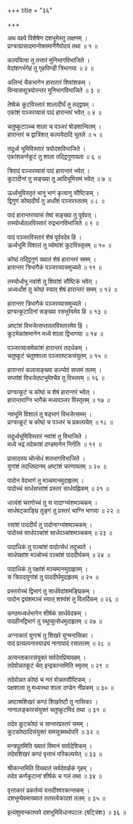 +++
title = "३६"

+++
  
  
  
  
  
अथ वक्ष्ये विशेषेण दशभूमेस्तु लक्षणम् ।  
प्राग्वत्प्रासादमानोक्तमार्गेणैवोदयं तथा ॥ १ ॥  
  
कल्पयित्वा तु तत्तारं मुनिभागविभाजिते ।  
वेदांशगर्भगेहं तु गृहपिण्डी त्रिभागया ॥ २ ॥  
  
अलिन्दं चैकभागेन हारातारं शिवांशकम् ।  
विन्याससूत्रयोरन्तर मुनिभागविभाजिते ॥ ३ ॥  
  
तेष्वेकं कूटविस्तारं शालादीर्घं तु तद्द्वयम् ।  
एकांशं पञ्जरव्यासं पादं हारान्तरं भवेत् ॥ ४ ॥  
  
चतुष्कूटाञ्च्च शाला च पञ्जरं षोडशान्वितम् ।  
हारान्तरं च द्वात्रिंशत् कल्पयेदादि भूतले ॥ ५ ॥  
  
तदूर्ध्व भूमिविस्तारं त्रयोदशविभाजिते ।  
एकांशकर्णकूटं तु शाला तद्द्विगुणायता ॥ ६ ॥  
  
त्रिपादं पञ्जरव्यासं पादं हारान्तरं भवेत् ।  
कूटादीनां तु सङ्ख्या तु आदिभूमिसमं भवेत् ॥ ७ ॥  
  
ऊर्ध्वभूविस्तृतं भानु भागं कृत्वानु सौष्टिकम् ।  
द्विगुणं कोष्ठदीर्घं तु अर्धांशं पञ्जरस्ततम् ॥ ८ ॥  
  
पादं हारान्तरव्यासं तेषां सङ्ख्या तु पूर्ववत् ।  
तस्योर्ध्वतलविस्तारं रुद्रभागविभाजिते ॥ ९ ॥  
  
पादं पञ्जरविस्तारं शेषं पूर्ववदेव हि ।  
ऊर्ध्वभूमि विशालं तु व्योमांशं कूटविस्तृतम् ॥ १० ॥  
  
कोष्ठं तद्द्विगुणं ख्यातं शेषं हारान्तरं समम् ।  
हारान्तर त्रिभागैकं पञ्जरव्यासमुच्यते ॥ ११ ॥  
  
तस्योर्ध्वभू नवांशे तु शिवांशं सौष्टिकं भवेत् ।  
अध्यर्धांशं तु कोष्ठं स्यात् शेषं हारान्तरं समम् ॥ १२ ॥  
  
हारान्तर त्रिभागैकं पञ्जरव्यासमुच्यते ।  
प्राग्वत्कूटादिनां सङ्ख्या रसभूरेवमेव हि ॥ १३ ॥  
  
अष्टांशं विभजेत्सप्ततलविस्तारमेव हि ।  
कूटमेकांशमानेन मध्ये शाला द्विभागया ॥ १४ ॥  
  
पञ्जरव्यासमेकांशं हारान्तरं तदर्धकम् ।  
चतुष्कूटं चतुश्शाला पञ्जराष्टकसंयुतम् ॥ १५ ॥  
  
हारान्तरं कलासङ्ख्या कल्प्येवं सप्तमं तलम् ।  
सप्तांशं विभजेदष्टभूमेश्चैव तु विस्तरम् ॥ १६ ॥  
  
प्राग्वत्कूटं च कोष्ठं च शेषं हारान्तरं भवेत् ।  
हारान्तराग्नि भागैकं मध्यपञ्जर विस्तृतम् ॥ १७ ॥  
  
नवभूमि विशालं तु षड्भागं विभजेत्समम् ।  
प्राग्वत्कूटं च कोष्ठं च पञ्जरं च प्रकल्पयेत् ॥ १८ ॥  
  
तदूर्ध्वभूमिविस्तारं नवांशं तु विभाजिते ।  
मध्ये भद्रं तदेकांशं दण्डमानेन निर्गतिः ॥ १९ ॥  
  
प्रासादस्य चोत्सेधं शतभागविभाजिते ।  
युगांशं तदधिष्ठानम् अष्टांशं चरणायतम् ॥ २० ॥  
  
पादोन वेदभागं तु मञ्चमानमुदाहृतम् ।  
पादोच्चं सार्धसप्तांशं प्रस्तरं सार्धवह्निकम् ॥ २१ ॥  
  
धात्वंशं चरणोच्चं तु स पादाग्न्यंशमञ्चकम् ।  
सार्धषट्काङ्घ्रि तुङ्गं तु प्रस्तरं चाग्नि भागया ॥ २२ ॥  
  
रसांशं पाददीर्घं तु पादोनाग्न्यंशमञ्चकम् ।  
पादोच्चं सार्धपञ्चांशं सार्धपञ्चांशमञ्चकम् ॥ २३ ॥  
  
पादाधिकं तु पञ्चांशं पादोत्सेधं तदुच्यते ।  
सार्धपक्षांश मञ्चोच्चं पञ्चांशं पाददीर्घकम् ॥ २४ ॥  
  
पादाधिकं तु पक्षांशं मञ्चमानमुदाहृतम् ।  
स त्रिपादयुगांशं तु पाददीर्घमुदाहृतम् ॥ २५ ॥  
  
प्रस्तरोच्चं द्विभागं तु सार्धवेदांशमङ्घ्रिकम् ।  
पादोन द्व्यंशमञ्चं स्यात् शश्यंशं तु वितर्दिकम् ॥ २६ ॥  
  
कण्ठमध्यर्धभागेन शीर्षकं सार्धवेदकम् ।  
पादहीनद्विभागं तु स्थूप्युत्सेधमुदाहृतम् ॥ २७ ॥  
  
अग्नाकारं युगाश्रं तु शिखरे युग्मनासिका ।  
पादं प्रत्यल्पनास्याढ्यं नानापादं रसातलम् ॥ २८ ॥  
  
अत्यन्ताकारसंयुक्तं सर्वदेवप्रियावहम् ।  
तदेवोन्नतकूटं चेत् इन्द्रकान्तमिति स्मृतम् ॥ २९ ॥  
  
तदेवोन्नत कोष्ठं च नतं वोन्नतसौष्टिकम् ।  
पक्षशाला तु मध्यस्था शाला दण्डेन नीव्रकम् ॥ ३० ॥  
  
अष्टाश्रशिखरं कण्ठं शिखरेष्टौ तु नासिकाः ।  
नानालङ्कारसंयुक्तं चतुष्कूटमिदं तथा ॥ ३१ ॥  
  
तदेव कूटकोष्ठं च सान्तरप्रस्तरं समम् ।  
कूटकोष्ठादिसंयुक्तं समसूत्रमथोपरि ॥ ३२ ॥  
  
मन्त्रपूतमिति ख्यातं विमानं सार्वदेशिकम् ।  
तदेवशिखरं कण्ठं वृत्ताभं परिकल्पयेत् ॥ ३३ ॥  
  
श्रीकान्तमिति विख्यातं सर्वदेवार्हकं गृहम् ।  
तदेव कर्णकूटानां शीर्षकं च गलं तथा ॥ ३४ ॥  
  
वृत्ताकारं प्रकर्तव्यं यत्तदीश्वरकान्तकम् ।  
दशभूम्येवमाख्यातं ततस्त्वेकादशं तलम् ॥ ३५ ॥  
  
  
इत्यंशुमान्काश्यपे दशभूमिविधानपटलः (षट्त्रिंशः) ॥ ३६ ॥  